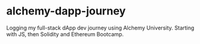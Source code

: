# alchemy-dapp-journey
Logging my full-stack dApp dev journey using Alchemy University. Starting with JS, then Solidity and Ethereum Bootcamp.
